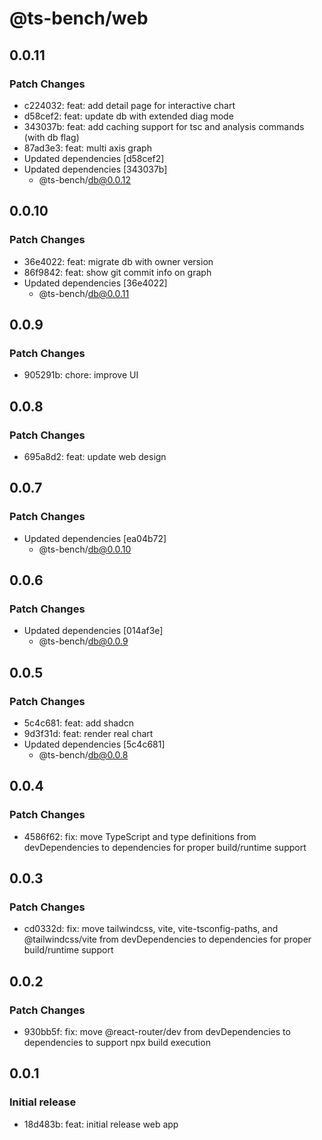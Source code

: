 # @ts-bench/web

## 0.0.11

### Patch Changes

- c224032: feat: add detail page for interactive chart
- d58cef2: feat: update db with extended diag mode
- 343037b: feat: add caching support for tsc and analysis commands (with db flag)
- 87ad3e3: feat: multi axis graph
- Updated dependencies [d58cef2]
- Updated dependencies [343037b]
  - @ts-bench/db@0.0.12

## 0.0.10

### Patch Changes

- 36e4022: feat: migrate db with owner version
- 86f9842: feat: show git commit info on graph
- Updated dependencies [36e4022]
  - @ts-bench/db@0.0.11

## 0.0.9

### Patch Changes

- 905291b: chore: improve UI

## 0.0.8

### Patch Changes

- 695a8d2: feat: update web design

## 0.0.7

### Patch Changes

- Updated dependencies [ea04b72]
  - @ts-bench/db@0.0.10

## 0.0.6

### Patch Changes

- Updated dependencies [014af3e]
  - @ts-bench/db@0.0.9

## 0.0.5

### Patch Changes

- 5c4c681: feat: add shadcn
- 9d3f31d: feat: render real chart
- Updated dependencies [5c4c681]
  - @ts-bench/db@0.0.8

## 0.0.4

### Patch Changes

- 4586f62: fix: move TypeScript and type definitions from devDependencies to dependencies for proper build/runtime support

## 0.0.3

### Patch Changes

- cd0332d: fix: move tailwindcss, vite, vite-tsconfig-paths, and @tailwindcss/vite from devDependencies to dependencies for proper build/runtime support

## 0.0.2

### Patch Changes

- 930bb5f: fix: move @react-router/dev from devDependencies to dependencies to support npx build execution

## 0.0.1

### Initial release

- 18d483b: feat: initial release web app
